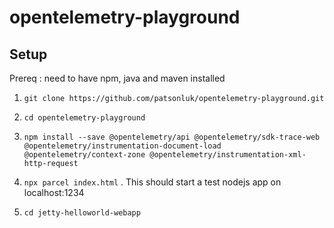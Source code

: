 # opentelemetry-playground

## Setup
Prereq : need to have npm, java and maven installed

1. `git clone https://github.com/patsonluk/opentelemetry-playground.git`
2. `cd opentelemetry-playground`
3. `npm install --save @opentelemetry/api @opentelemetry/sdk-trace-web @opentelemetry/instrumentation-document-load @opentelemetry/context-zone @opentelemetry/instrumentation-xml-http-request`
4. `npx parcel index.html` . This should start a test nodejs app on localhost:1234

5. `cd jetty-helloworld-webapp`

